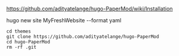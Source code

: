 
https://github.com/adityatelange/hugo-PaperMod/wiki/Installation

hugo new site MyFreshWebsite --format yaml

```
cd themes
git clone https://github.com/adityatelange/hugo-PaperMod
cd hugo-PaperMod
rm -rf .git
```

